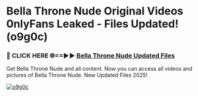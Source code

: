 # Bella Throne Nude Original Videos 0nlyFans Leaked - Files Updated! (o9g0c)

<h3>🔴 CLICK HERE 🌐==►► <a href="https://tinyurl.com/yc6ubb5a" rel="nofollow">Bella Throne Nude Updated Files</a></h3>

Get Bella Throne Nude and all content. Now you can access all videos and pictures of Bella Throne Nude. New Updated Files 2025!

[![o9g0c](https://i.imgur.com/7eu0CRL.gif)](https://tinyurl.com/yc6ubb5a)

